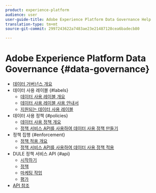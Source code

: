 ```yaml
---
product: experience-platform
audience: user
user-guide-title: Adobe Experience Platform Data Governance Help
translation-type: tm+mt
source-git-commit: 2997243622a7483ae23e21487128cea6badecb80

---
```



# Adobe Experience Platform Data Governance {#data-governance}

* [데이터 거버넌스 개요](home.md)
* 데이터 사용 레이블 {#labels}
   * [데이터 사용 레이블 개요](labels/overview.md)
   * [데이터 사용 레이블 사용 안내서](labels/user-guide.md)
   * [지원되는 데이터 사용 레이블](labels/reference.md)
* 데이터 사용 정책 {#policies}
   * [데이터 사용 정책 개요](policies/overview.md)
   * [정책 서비스 API를 사용하여 데이터 사용 정책 만들기](policies/create.md)
* 정책 집행 {#enforcement}
   * [정책 적용 개요](enforcement/overview.md)
   * [정책 서비스 API를 사용하여 데이터 사용 정책 적용](enforcement/api-enforcement.md)
* DULE 정책 서비스 API {#api}
   * [시작하기](api/getting-started.md)
   * [정책](api/policies.md)
   * [마케팅 작업](api/marketing-actions.md)
   * [평가](api/evaluation.md)
* [API 참조](https://www.adobe.io/apis/experienceplatform/home/api-reference.html#!acpdr/swagger-specs/dule-policy-service.yaml)